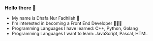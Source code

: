 ### Hello there 👋

- My name is Dhafa Nur Fadhilah 🙂
- I'm interested in becoming a Front End Developer 🧑🏻‍💻
- Programming Languages I have learned: C++, Python, Golang
- Programming Languages I want to learn: JavaScript, Pascal, HTML

